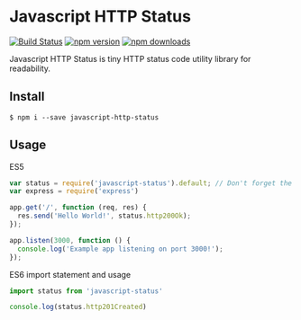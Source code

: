 # Javascript HTTP Status

[![Build Status](https://travis-ci.org/vaibhavmule/javscript-status.svg)](https://travis-ci.org/vaibhavmule/javascript-http-status)
[![npm version](https://img.shields.io/npm/v/javascript-status.svg)](https://www.npmjs.com/package/javascript-status)
[![npm downloads](https://img.shields.io/npm/dm/javascript-status.svg?maxAge=2592000)](https://www.npmjs.com/package/javascript-status)


Javascript HTTP Status is tiny HTTP status code utility library for readability.

## Install

```
$ npm i --save javascript-http-status
```

## Usage

ES5
```js
var status = require('javascript-status').default; // Don't forget the .default here.
var express = require('express')

app.get('/', function (req, res) {
  res.send('Hello World!', status.http200Ok);
});

app.listen(3000, function () {
  console.log('Example app listening on port 3000!');
});
```

ES6 import statement and usage
```js
import status from 'javascript-status'

console.log(status.http201Created)
```
